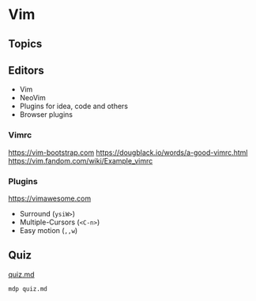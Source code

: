 # Vim

## Topics

## Editors

* Vim
* NeoVim
* Plugins for idea, code and others
* Browser plugins

### Vimrc

<https://vim-bootstrap.com>
<https://dougblack.io/words/a-good-vimrc.html>
<https://vim.fandom.com/wiki/Example_vimrc>

### Plugins

<https://vimawesome.com>

* Surround (`ysiW>`)
* Multiple-Cursors (`<C-n>`)
* Easy motion (`,,w`)

## Quiz

[quiz.md](./quiz.md)

```shell
mdp quiz.md
```

